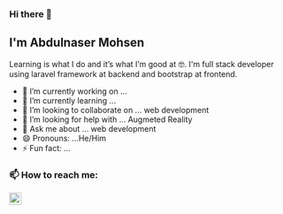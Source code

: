 ### Hi there 👋
## I'm Abdulnaser Mohsen
Learning is what I do and it’s what I’m good at 🤓.
I'm full stack developer using laravel framework at backend and bootstrap at frontend.

- 🔭 I’m currently working on ...
- 🌱 I’m currently learning ...
- 👯 I’m looking to collaborate on ... web development
- 🤔 I’m looking for help with ... Augmeted Reality
- 💬 Ask me about ... web development
- 😄 Pronouns: ...He/Him
- ⚡ Fun fact: ...

### 📫 How to reach me:
[<img align="left" alt="abdulnaser-mohsen-7233a5103 |LinkedIn" width="22px" src="https://cdn.jsdelivr.net/npm/simple-icons@v3/icons/linkedin.svg" />](https://www.linkedin.com/in/abdulnaser-mohsen-7233a5103/)
